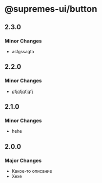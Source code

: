 # @supremes-ui/button

## 2.3.0

### Minor Changes

- asfgssagta

## 2.2.0

### Minor Changes

- gfjgfjgfjgfj

## 2.1.0

### Minor Changes

- hehe

## 2.0.0

### Major Changes

- Какое-то описание
- Хехе
